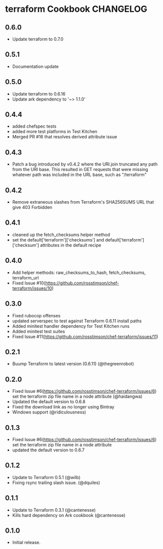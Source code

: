 terraform Cookbook CHANGELOG
============================

0.6.0
-----
- Update terraform to 0.7.0

0.5.1
-----
- Documentation update

0.5.0
-----
- Update terraform to 0.6.16
- Update ark dependency to '~> 1.1.0'

0.4.4
-----
- added chefspec tests
- added more test platforms in Test Kitchen
- Merged PR #16 that resolves derived attribute issue

0.4.3
-----
- Patch a bug introduced by v0.4.2 where the URI.join truncated any path from the URI base.
  This resulted in GET requests that were missing whatever path was included in the URL base, such
  as "/terraform"

0.4.2
-----
- Remove extraneous slashes from Terraform's SHA256SUMS URL that give 403 Forbidden

0.4.1
-----
- cleaned up the fetch_checksums helper method
- set the default['terraform']['checksums'] and default['terraform']['checksum']
  attributes in the default recipe

0.4.0
-----
- Add helper methods: raw_checksums_to_hash, fetch_checksums, terraform_url
- Fixed Issue #10(https://github.com/rosstimson/chef-terraform/issues/10)

0.3.0
-----
- Fixed rubocop offenses
- updated serverspec to test against Terraform 0.6.11 install paths
- Added minitest handler dependency for Test Kitchen runs
- Added minitest test suites
- Fixed Issue #11(https://github.com/rosstimson/chef-terraform/issues/11)

0.2.1
-----
- Buump Terraform to latest version (0.6.11) (@thegreenrobot)

0.2.0
-----
- Fixed Issue #6(https://github.com/rosstimson/chef-terraform/issues/6)
  set the terraform zip file name in a node attribute (@haidangwa)
- Updated the default version to 0.6.8
- Fixed the download link as no longer using Bintray
- Windows support (@ridiculousness)

0.1.3
-----
- Fixed Issue #6(https://github.com/rosstimson/chef-terraform/issues/6)
  set the terraform zip file name in a node attribute
- updated the default version to 0.6.7

0.1.2
-----

- Update to Terraform 0.5.1 (@wilb)
- Fixing rsync trailing slash issue. (@dquiles)

0.1.1
-----

- Update to Terraform 0.3.1 (@cantenesse)
- Kills hard dependency on Ark cookbook (@cantenesse)

0.1.0
-----
- Initial release.
